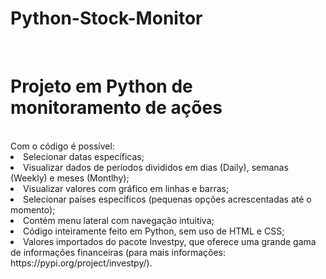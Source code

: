 # Python-Stock-Monitor
<br>
<h1> Projeto em Python de monitoramento de ações </h1>
<br>
Com o código é possível:
<li> Selecionar datas específicas;
<li> Visualizar dados de períodos divididos em dias (Daily), semanas (Weekly) e meses (Montlhy);
<li> Visualizar valores com gráfico em linhas e barras;
<li> Selecionar países específicos (pequenas opções acrescentadas até o momento);
<li> Contém menu lateral com navegação intuitiva;
<li> Código inteiramente feito em Python, sem uso de HTML e CSS;
<li> Valores importados do pacote Investpy, que oferece uma grande gama de informações financeiras (para mais informações: https://pypi.org/project/investpy/).
